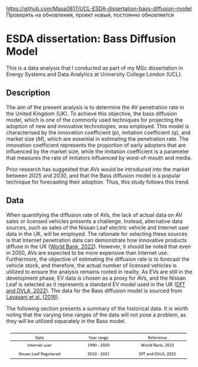 https://github.com/Masa0817/UCL-ESDA-dissertation-bass-diffusion-model
Проверять на обновления, проект новый, постоянно обновляется

# ESDA dissertation: Bass Diffusion Model
This is a data analysis that I conducted as part of my MSc dissertation in Energy Systems and Data Analytics at University College London (UCL).

## Description
The aim of the present analysis is to determine the AV penetration rate in the United Kingdom (UK). To achieve this objective, the bass diffusion model, which is one of the commonly used techniques for projecting the adoption of new and innovative technologies, was employed. This model is characterised by the innovation coefficient (*p*), imitation coefficient (*q*), and market size (*M*), which are essential in estimating the penetration rate. The innovation coefficient represents the proportion of early adopters that are influenced by the market size, while the imitation coefficient is a parameter that measures the rate of imitators influenced by word-of-mouth and media.

Prior research has suggested that AVs would be introduced into the market between 2025 and 2030, and that the Bass diffusion model is a popular technique for forecasting their adoption. Thus, this study follows this trend.

## Data
When quantifying the diffusion rate of AVs, the lack of actual data on AV sales or licensed vehicles presents a challenge. Instead, alternative data sources, such as sales of the Nissan Leaf electric vehicle and Internet user data in the UK, will be employed. The rationale for selecting these sources is that Internet penetration data can demonstrate how innovative products diffuse in the UK ([World Bank, 2022](https://datacommons.org/place/country/GBR?utm_medium=explore&mprop=count&popt=Person&cpv=isInternetUser%2CTrue&hl=en)). However, it should be noted that even in 2050, AVs are expected to be more expensive than Internet use. Furthermore, the objective of estimating the diffusion rate is to forecast the vehicle stock, and therefore, the actual number of licensed vehicles is utilized to ensure the analysis remains rooted in reality. As EVs are still in the development phase, EV data is chosen as a proxy for AVs, and the Nissan Leaf is selected as it represents a standard EV model used in the UK ([DfT and DVLA, 2022](https://www.gov.uk/government/statistical-data-sets/vehicle-licensing-statistics-data-tables)). The data for the Bass diffusion model is sourced from [Lavasani et al. (2016)](https://journals.sagepub.com/doi/10.3141/2597-09).

The following section presents a summary of the historical data. It is worth noting that the varying time ranges of the data will not pose a problem, as they will be utilized separately in the Bass model.

![alt text](diffusion_data_table.png "historical data")
